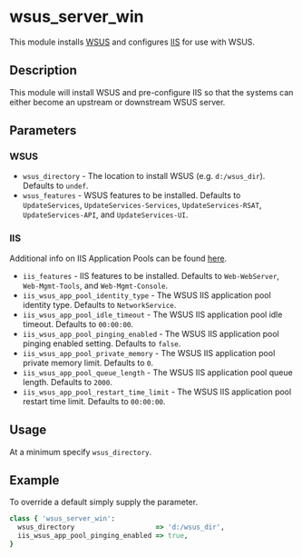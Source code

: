 # wsus_server_win

This module installs [WSUS](https://docs.microsoft.com/en-us/windows-server/administration/windows-server-update-services/get-started/windows-server-update-services-wsus#wsus-server-role-description) and configures [IIS](https://support.microsoft.com/en-us/help/4490414/windows-server-update-services-best-practices) for use with WSUS.

## Description

This module will install WSUS and pre-configure IIS so that the systems can either become an upstream or downstream WSUS server.

## Parameters

### WSUS

* ``` wsus_directory ``` - The location to install WSUS (e.g. `d:/wsus_dir`). Defaults to `undef`.
* ``` wsus_features ``` - WSUS features to be installed. Defaults to `UpdateServices`, `UpdateServices-Services`, `UpdateServices-RSAT`, `UpdateServices-API`, and `UpdateServices-UI`.

### IIS

Additional info on IIS Application Pools can be found [here](https://docs.microsoft.com/en-us/iis/configuration/system.applicationhost/applicationpools/add/processmodel#configuration).

* ``` iis_features ``` - IIS features to be installed. Defaults to `Web-WebServer`, `Web-Mgmt-Tools`, and `Web-Mgmt-Console`.
* ``` iis_wsus_app_pool_identity_type ``` - The WSUS IIS application pool identity type. Defaults to `NetworkService`.
* ``` iis_wsus_app_pool_idle_timeout ``` - The WSUS IIS application pool idle timeout. Defaults to `00:00:00`.
* ``` iis_wsus_app_pool_pinging_enabled ``` - The WSUS IIS application pool pinging enabled setting. Defaults to `false`.
* ``` iis_wsus_app_pool_private_memory ``` - The WSUS IIS application pool private memory limit. Defaults to `0`.
* ``` iis_wsus_app_pool_queue_length ``` - The WSUS IIS application pool queue length. Defaults to `2000`.
* ``` iis_wsus_app_pool_restart_time_limit ``` - The WSUS IIS application pool restart time limit. Defaults to `00:00:00`.

## Usage

At a minimum specify `wsus_directory`.

## Example

To override a default simply supply the parameter.

```ruby
class { 'wsus_server_win':
  wsus_directory                    => 'd:/wsus_dir',
  iis_wsus_app_pool_pinging_enabled => true,
}
```
